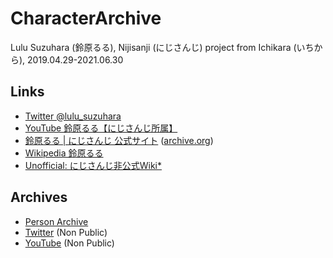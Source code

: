 # CharacterArchive
Lulu Suzuhara (鈴原るる), Nijisanji (にじさんじ) project from Ichikara (いちから), 2019.04.29-2021.06.30

## Links
- [Twitter @lulu_suzuhara](https://twitter.com/lulu_suzuhara)
- [YouTube 鈴原るる【にじさんじ所属】](https://www.youtube.com/channel/UC_a1ZYZ8ZTXpjg9xUY9sj8w)
- [鈴原るる \| にじさんじ 公式サイト](https://www.nijisanji.jp/members/lulu-suzuhara) ([archive.org](https://web.archive.org/web/20210701014618/https://www.nijisanji.jp/members/lulu-suzuhara))
- [Wikipedia 鈴原るる](https://ja.wikipedia.org/wiki/%E9%88%B4%E5%8E%9F%E3%82%8B%E3%82%8B)
- [Unofficial: にじさんじ非公式Wiki*](https://wikiwiki.jp/nijisanji/%E9%88%B4%E5%8E%9F%E3%82%8B%E3%82%8B)

## Archives

- [Person Archive](https://archivedc.com/PersonArchive/7bec1b77-39fb-4232-9065-5fb111b410b1)
- [Twitter](https://github.com/archivedc/TwitterArchives-Lulu-Suzuhara-2019-Ichikara-Nijisanji) (Non Public)
- [YouTube](https://github.com/archivedc/YouTubeArchives-Lulu-Suzuhara-2019-Ichikara-Nijisanji) (Non Public)
